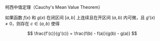 柯西中值定理（Cauchy's Mean Value Theorem）

如果函数 $f(x)$ 和 $g(x)$ 在闭区间 $[a, b]$ 上连续且在开区间 $(a, b)$ 内可微，且 $g'(x) \neq 0$，则存在 $c \in (a, b)$ 使得

$$
\frac{f'(c)}{g'(c)} = \frac{f(b) - f(a)}{g(b) - g(a)}
$$